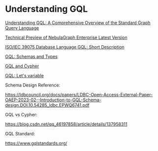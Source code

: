 # Understanding GQL

[Understanding GQL: A Comprehensive Overview of the Standard Graph Query Language](https://www.nebula-graph.io/posts/An_Comprehensive_Overview_of_the_Standard_Graph_Query_Language)

[Technical Preview of NebulaGraph Enterprise Latest Version](https://medium.com/@nebulagraph/technical-preview-of-nebulagraph-enterprise-v5-0-e9db0d520832)

[ISO/IEC 39075 Database Language GQL: Short Description](https://jtc1info.org/wp-content/uploads/2024/04/2024-Article-39075-Database-Language-GQL.docx.pdf)

[GQL: Schemas and Types](https://www.milowski.com/journal/entry/2024-06-26T12:00:00-07:00/)

[GQL and Cypher](https://www.milowski.com/journal/entry/2024-06-04T14:54:08-07:00/)

[GQL: Let's variable](https://www.milowski.com/journal/entry/2024-06-13T12:00:00-07:00/)


Schema Design Reference:

https://ldbcouncil.org/docs/papers/LDBC-Open-Access-External-Paper-OAEP-2023-02--Introduction-to-GQL-Schema-design.DOI.10.54285_ldbc.EPWQ6741.pdf

GQL vs Cypher:

https://blog.csdn.net/qq_46197858/article/details/137958311

GQL Standard:

https://www.gqlstandards.org/